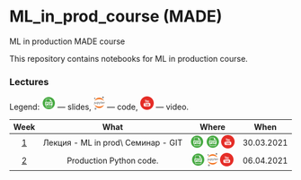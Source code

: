 # ML_in_prod_course (MADE)
ML in production MADE course

This repository contains notebooks for ML in production course.

### Lectures

Legend: ![](./icons/pdf.png) — slides, ![](./icons/jupyter.png) — code, ![](./icons/youtube.png) — video.

Week | What | Where | When
:--: | :--: | :---: | :--:
[1](https://data.mail.ru/curriculum/program/lesson/16355/) | Лекция - ML in prod\\ Семинар - GIT | [![Lection](./icons/pdf.png)](lections/ML_in_prod_intro.pdf) [![Seminar](./icons/pdf.png)](seminars/GIT.pdf) [![Youtube](./icons/youtube.png)](https://youtu.be/j2TFukHcjDY) | 30.03.2021
[2](https://data.mail.ru/curriculum/program/lesson/16356/) | Production Python code. | [![](./icons/pdf.png)](https://github.com/Illumaria/made-deep-learning/blob/master/02-fc-nets-backprop/02_fc_nets_backprop.pdf) [![](./icons/jupyter.png)](https://nbviewer.jupyter.org/github/Illumaria/made-deep-learning/blob/master/02-fc-nets-backprop/02_fc_nets_backprop.ipynb) [![](./icons/youtube.png)](https://youtu.be/OUsKEHaOLtE) | 06.04.2021
